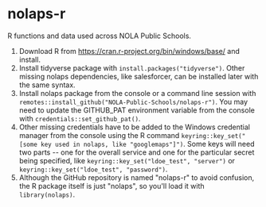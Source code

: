 # nolaps-r
R functions and data used across NOLA Public Schools.

1. Download R from https://cran.r-project.org/bin/windows/base/ and install.
1. Install tidyverse package with `install.packages("tidyverse")`. Other missing nolaps dependencies, like salesforcer, can be installed later with the same syntax.
1. Install nolaps package from the console or a command line session with `remotes::install_github("NOLA-Public-Schools/nolaps-r")`. You may need to update the GITHUB_PAT environment variable from the console with `credentials::set_github_pat()`.
1. Other missing credentials have to be added to the Windows credential manager from the console using the R command `keyring::key_set("[some key used in nolaps, like "googlemaps"]")`. Some keys will need two parts -- one for the overall service and one for the particular secret being specified, like `keyring::key_set("ldoe_test", "server")` or `keyring::key_set("ldoe_test", "password")`.
1. Although the GitHub repository is named "nolaps-r" to avoid confusion, the R package itself is just "nolaps", so you'll load it with `library(nolaps)`.
